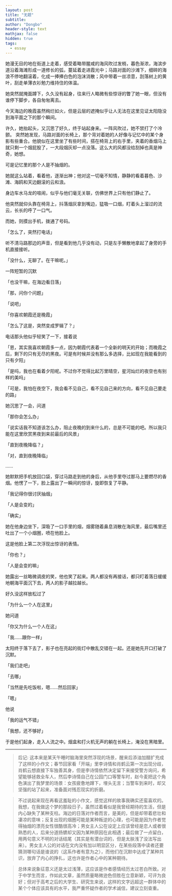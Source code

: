 ```yaml
---
layout: post
title: "无题"
subtitle: 
author: "Dongbo"
header-style: text
mathjax: false
hidden: true
tags:
  - essay
---
```


她漫无目的地在街道上走着，感受着略带腥咸的海风吹过发梢，暮色渐浓，海滨步道沿着海滩形成一道修长的弧，蔓延着走进霞光中；马路对面的沙滩下，细碎的海浪不停地翻滚着，化成一捧捧白色的泡沫消散；风中带着一丝凉意，刮落树上的黄叶，刮走单薄衣衫勉力维持住的体温。

她突然就掩面蹲下，久久没有起身，往来行人略微有些惊讶的瞥了她一眼，但没有谁停下脚步，各自匆匆离去。

今天海边的晚霞虽然绚烂如火，但是云层的遮掩似乎让人无法在这里见证太阳隐没到海平面之下的那个瞬间。

许久，她抬起头，又沉思了好久，终于站起身来。一阵风吹过，她不禁打了个冷颤。
突然她发现，马路对面的长椅上，那个背对着她的人好像与记忆中的某个身影有些重合。他貌似在这里坐了有些时间，搭在椅背上的右手里，夹着的香烟马上就只剩一个烟屁股了，一大段烟灰却一点没落。这么大的风都没给刮掉也真是神奇，她想。

可是记忆里的那个人是不抽烟的。

她就这么站着，看着他，逐渐出神；他对这一切毫不知情，静静的看着暮色、沙滩、海鸥和天边翻滚的云和浪。

身边车水马龙的喧闹，似乎与他们毫无关联，仿佛世界上只有他们静止了。

他突然就仰头靠在椅背上，抖落烟灰拿到嘴边，猛吸一口烟，盯着头上溜过的流云，长长的呼了一口气。

而她，则摸出手机，拨通了号码。

「怎么了，突然打电话」

听不清马路那边的声音，但是看到他几乎没有动，只是左手懒散地拿起了身旁的手机直接接听。

「没什么，无聊了。在干嘛呢。」

一阵短暂的沉默

「也没干嘛，在海边看日落」

「那，问你个问题」

「说吧」

「你喜欢朝霞还是晚霞」

「怎么了这是，突然变成罗辑了？」

电话那头他似乎轻笑了一下，接着说

「恩，其实我喜欢朝霞多一点，因为朝霞代表着一个全新的明天的开始；而晚霞之后，剩下的只有无尽的黑夜。可是有时候并没有那么多选择，比如现在我能看到的只有夕阳」

「是吗，我也在看着夕阳呢。不过你不觉得比起万里晴空，星河灿烂的夜空也有别样的美吗」

「可是，我怕在夜空下，我会看不见自己，看不见自己来的方向，看不见自己要走的路」

她沉思了一会，问道

「那你会怎么办」

「说实话我不知道该怎么办，阻止夜晚的到来什么的，总是不可能的吧。所以我只能在这里欣赏黑夜到来前最后的风景」

「直到夜晚降临？」

「对，直到夜晚降临」

......

她默默把手机放回口袋，穿过马路走到他的身后，从他手里夺过那马上要燃尽的香烟。他愣了一下，脸上露出了一瞬间的惊讶，旋即恢复了平静。

「我记得你很讨厌抽烟」

「人是会变的」

「确实」

她在他身边坐下，深吸了一口手里的烟，烟雾随着鼻息消散在海风里，最后嘴里还吐出了一个小烟圈，喷在他脸上。

这是他脸上第二次浮现出惊讶的表情。

「你也？」

「人是会变的嘛」

她露出一丝略微调皮的笑，他也笑了起来。两人都没有再接话，都只盯着落日缓缓地朝海平面沉下去，两人的影子越拉越长。

好久没这样放松过了

「为什么一个人在这里」

她问道

「你又为什么一个人在这」

「我……跟你一样」

太阳终于落下去了，影子也在亮起的街灯中散乱交错在一起。还是她先开口打破了沉默。

「我们走吧」

「去哪」

「当然是先吃饭啦，嗯……然后回家」

「嗯」

他说

「我的运气不错」

「我想，还不够好」

于是他们起身，走入人流之中。烟盒和打火机无声的躺在长椅上，淹没在黑暗里。

-------------------

> 后记: 这本来是某天午睡时脑海里突然浮现的场景，醒来后添油加醋扩充成了这样的小作文；春节回家看「开端」里李诗情和肖鹤云第一次出现分歧，肖鹤云想直接下车独善其身，但是李诗情依然决定留下来接受警方询问，希望能够拯救全车人，然后李诗情自己在公园门口等警车时，赵今麦把这个角色演出了我梦里的场景：女孩疲惫地蹲下，埋头无言；当警车到来时，却又坚强的站了起来，准备面对残忍现实的折磨。

> 不过说起来现在再看这羞耻的小作文，感觉这样的故事我确实还蛮喜欢的。我想，在我做这个梦的那段日子，虽然过着看似是我曾经期待的生活，但是内心缺失了某种支柱。海边的日落对作者而言，是美的，但是却带着悲壮和凄凉的意味；反复出现的烟圈可能是某种叛逆的心理，也可能是因为作者觉得抽烟的漂亮女性很酷很高冷；男女主人公在设定上应该曾经是恋人或者很熟悉的人，后来分道扬镳却又因为某种原因在此相遇；最后做了一点留白，用两句意义不明的对话结尾（其实是有潜台词的，但是太肤浅了没法写出来）。男女主人公的对话在文内没有加以明显区分，在某些段落中读者还要猜测哪句话是谁说的（这系作者有意为之），而他们在沉默中达成了某种共识，放弃了内心的挣扎，这也许是作者心中的某种期待。

> 总体来说象征意义还是太过浅薄，这应该是作者感情经历太过苍白所致。对于中学生而言，作如此文章，虽然质量略微逊色但胜在立意新颖，可评为良好；但对于高考之后的大学生、研究生来说，这样的文字远超这一群体中的某个个体应该具有的水平，我严重怀疑作者的学术诚信，建议立刻查重。

